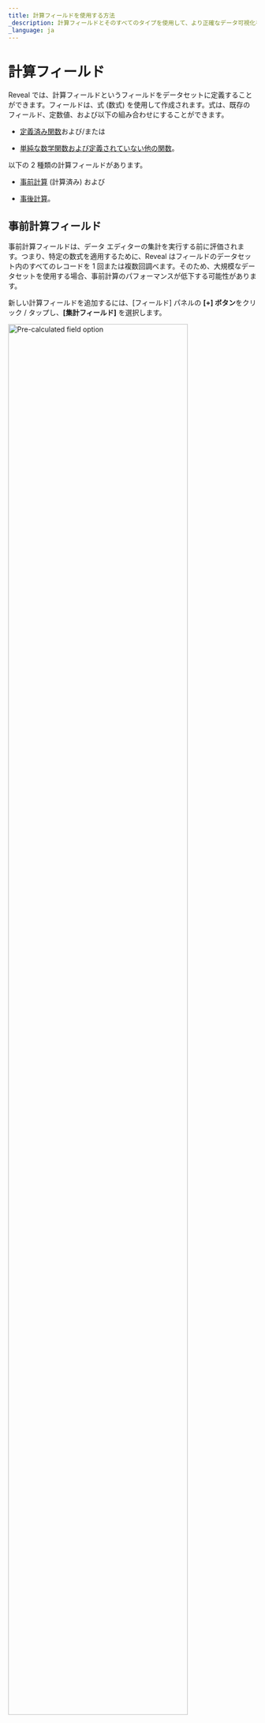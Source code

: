 ```yaml
---
title: 計算フィールドを使用する方法
_description: 計算フィールドとそのすべてのタイプを使用して、より正確なデータ可視化を作成する方法を説明します。
_language: ja
---
```


# 計算フィールド

Reveal では、計算フィールドというフィールドをデータセットに定義することができます。フィールドは、式 (数式) を使用して作成されます。式は、既存のフィールド、定数値、および以下の組み合わせにすることができます。

  - [定義済み関数](#predefined-functions)および/または

  - [単純な数学関数および定義されていない他の関数](#without-predefined-functions)。

以下の 2 種類の計算フィールドがあります。

  - [事前計算](#precalculated-fields) (計算済み) および

  - [事後計算](#postcalculated-fields)。

<a name='precalculated-fields'></a>
## 事前計算フィールド

事前計算フィールドは、データ エディターの集計を実行する前に評価されます。つまり、特定の数式を適用するために、Reveal はフィールドのデータセット内のすべてのレコードを 1 回または複数回調べます。そのため、大規模なデータセットを使用する場合、事前計算のパフォーマンスが低下する可能性があります。

新しい計算フィールドを追加するには、[フィールド] パネルの **[+] ボタン**をクリック / タップし、**[集計フィールド]** を選択します。

<img src="images/calculated-field-option.png" alt="Pre-calculated field option" class="responsive-img" width="85%"/>

[計算フィールドの作成] 画面が開きます。

<img src="images/new-calculated-field-dialog.png" alt="New calculated field dialog" class="responsive-img" width="85%"/>

以下の手順を実行します。

1.  新しい計算フィールドに名前を割り当てます。

2.  数式(式)を入力します。[フィールド] セクションで、すべての既存のフィールドのリストがら選択できます。1 つ以上のフィールドを使用して (選択したフィールドをクリックまたは角括弧で名前を入力) 数式を作成できます。[関数] セクションにリストされている定義済み関数のいずれかを選択して、または単純な数学計算を使用します (上記に表示)。

新しい計算フィールドは、[フィールド] リストの下部に表示されます。

<img src="images/new-calculated-field-visualization-example.png" alt="New calculated field shown in the column placeholder and in the visualization" class="responsive-img" width="85%"/>

上記の例では、集計がデータ フィールドに適用されていないグリッドの表示形式で新しい計算フィールドが使用されます。事前計算フィールドは、ピボット グリッドでも使用できます。この場合、計算は事前計算フィールドで集計されたレコードに適用されます。

<a name='postcalculated-fields'></a>
## 事後計算フィールド

データ エディターでデータ フィールドの集計を実行するピボット テーブルやその他の表示形式を使用する場合、事後計算フィールドを作成できます。事後計算フィールドは、すでに集計された値に数式を適用することによって常に作成されます。

事後計算フィールドを作成する手順:

1.  データ エディターでデータ ソースからフィールドを追加して、表示形式 (またはピボット テーブル) を作成します。

    <img src="images/post-calculated-field-example.png" alt="Post calculated fields in the Data editor" class="responsive-img" width="85%"/>

2.  [値] の横にある [F(x)] ボタンをクリック/タップして、[計算フィールドの作成] 画面を開きます。

    <img src="images/post-calculated-field-new-calculated-field-dialog.png" alt="Post calculated field new calculated field screen" class="responsive-img" width="85%"/>

3.  事後計算のフィールドの [計算フィールドの作成] 画面
計算フィールドに名前を付け、集計値に数式を適用します。
注: 値のリストには、集計後に表示形式で使用したデータ フィールドが含まれています (Spend、Budget ではなく、Sum of Spend、Sum of Budget)。

データ エディターに含まれていないデータ ソースの他のフィールドを使用する場合は、[値] の横の [+] ボタンをクリック/タップして追加できます。事後計算フィールドは集計値のみで作成されるため、最初にデータ フィールドで実行する集計をドロップダウン リストから選択する必要があります。

<img src="images/post-calculated-field-new-calculated-field-dialog-adding-fields.png" alt="Adding fields in the calculated field screen" class="responsive-img" width="85%"/>

手順 1 をスキップして、最初に事後計算フィールドを作成するか、表示形式で事後計算フィールドのみを使用することもできます。

大規模なデータセットを使用する場合、事後計算は事前計算よりパフォーマンスが向上します。

<a name='predefined-functions'></a>
## Reveal 定義済み関数の使用

事前計算フィールドと事後計算フィールドの両方で、Reveal で使用可能な機能のいずれかを使用できます。

  - [**集計**](aggregation.html):
    [AVERAGE](aggregation.html#average)、
    [AVERAGEIF](aggregation.html#averageif)、
    [COUNT](aggregation.html#count)、
    [COUNTIF](aggregation.html#countif)、
    [MAX](aggregation.html#max)、
    [MAXIF](aggregation.html#maxif)、
    [MIN](aggregation.html#min)、
    [MINIF](aggregation.html#minif)

  - [**日付**](date.html):
    [DATE](date.html#date-date)、
    [DATEVALUE](date.html#datevalue)、
    [DAY](date.html#day)、
    [FORMATDATE](date.html#formatdate)、
    [FQUARTER](date.html#fquarter)、
    [SEMESTER](date.html#semester)、
    [FSEMESTER](date.html#fsemester)、
    [FYEAR](date.html#fyear)、
    [HOUR](date.html#hour)、
    [MILLISECOND](date.html#millisecond)、
    [MINUTE](date.html#minute)、
    [MONTH](date.html#month)、
    [MONTHNAME](date.html#monthname)、
    [MONTHSHORTNAME](date.html#monthshortname)、
    [APPLYTIMEZONE](date.html#applytimezone)、
    [CURRENTTIMEZONE](date.html#currenttimezone)、
    [DATETIMEFROMUNIXTS](date.html#datetimefromunixts)、
    [NOW](date.html#now)、
    [QUARTER](date.html#quarter)、
    [SECOND](date.html#second)、
    [TIME](date.html#date-time)、
    [TODAY](date.html#today)、
    [WEEKDAY](date.html#weekday)、
    [WEEKNUM](date.html#weeknum)、
    [YEAR](date.html#year)

  - [**情報**](information.html):
    [EMPTY](information.html#empty)、
    [ISEMPTY](information.html#isempty)

  - [**ロジック**](logic.html):
    [AND](logic.html#and)、
    [FALSE](logic.html#false)、
    [IF](logic.html#if)、
    [NOT](logic.html#not)、
    [OR](logic.html#or)、
    [TRUE](logic.html#true)

  - [**検索/行列**](lookup-reference.html):
    [PREVIOUS](lookup-reference.html#previous)、
    [ROW](lookup-reference.html#row)

  - [**数学**](math.html):
    [ABS](math.html#abs)、
    [EXP](math.html#exp)、
    [LOG](math.html#log)、
    [LOG10](math.html#log10)、
    [MOD](math.html#mod)、
    [RAND](math.html#rand)、
    [RANDBETWEEN](math.html#randbetween)、
    [SIGN](math.html#sign)、
    [SQRT](math.html#sqrt)、
    [TRUNC](math.html#trunc)

  - [**文字列**](string.html):
    [CONCATENATE](string.html#concatenate)、
    [FIND](string.html#find)、
    [LEN](string.html#len)、
    [LOWER](string.html#lower)、
    [MID](string.html#mid)、
    [REPLACE](string.html#replace)、
    [SORTINTERVAL](string.html#sortinterval)、
    [TRIM](string.html#trim)、
    [UPPER](string.html#upper)

>[!NOTE]
>IF 条件の制限: 事前計算のフィールドの集計関数に含まれる場合、IF 条件には既知の制限があります。計算式内の IF 条件を確認するためにすべてのレコードを複数回調べる必要があり、パフォーマンスが低下する問題が発生するため、サポートされていません。

<a name='without-predefined-functions'></a>
## 定義済み関数を使用せず計算フィールドを作成

定義済み関数を使用せずに計算フィールドを作成することもできます。たとえば、減算、除算、加算、乗算などの単純な数学計算用。[こちらの表](samples.html)には、定義済み関数を使用しない例があります。

## Reveal 関数を使用する際に以下に注意してください。

  - **テキスト文字列は引用符で囲む必要があります**。
    例えば、ロケール ("en") および日付書式 ("dd/mm/yyyy") 。

  - **数式に含まれるフィールドは角括弧で囲む必要があります**。たとえば、HR データセットの [Wage]、[BirthDate]、[EmployeeID] などです。
